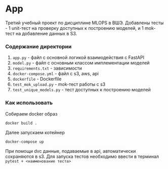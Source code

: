 # App
Третий учебный проект по дисциплине MLOPS в ВШЭ.
Добавлены тесты - 1 unit-тест на проверку доступных к построению моделей, и 1 mok-тест на добавление данных в S3.

### Содержание директории
1. `app.py` - файл с основной логикой взаимодействия с FastAPI
2. `model.py` - файл с основным классом имплементации моделей
3. `requirements.txt` - зависимости
4. `docker-compose.yml` - файл с s3, aws, api
5. `dockerfile` - Dockerfile
6. `test_mok_upload.py` - mok-тест работы с s3
7. `test_unique_models.py` - тест доступных к построению моделей

### Как использовать
Собираем docker образ
```
docker build .
```
Далее запускаем котейнер
```
docker-compose up
```
При помощи dvc данные, подаваемые в api, автоматически сохраняются в s3.
Для запуска тестов необходимо ввести в терминал `pytest + <наименование теста>`
